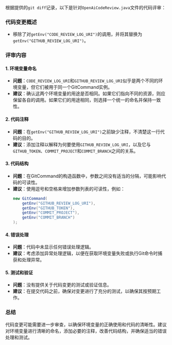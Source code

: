 根据提供的`git diff`记录，以下是针对`OpenAiCodeReview.java`文件的代码评审：

### 代码变更概述
- 移除了对`getEnv("CODE_REVIEW_LOG_URI")`的调用，并将其替换为`getEnv("GITHUB_REVIEW_LOG_URI")`。

### 评审内容

#### 1. 环境变量命名
- **问题**：`CODE_REVIEW_LOG_URI`和`GITHUB_REVIEW_LOG_URI`似乎是两个不同的环境变量，但它们被用于同一个GitCommand实例。
- **建议**：确认这两个环境变量的用途是否相同。如果它们指向不同的资源，则应保留各自的调用。如果它们的用途相同，则选择一个统一的命名并保持一致性。

#### 2. 代码注释
- **问题**：在`getEnv("GITHUB_REVIEW_LOG_URI")`之前缺少注释，不清楚这一行代码的目的。
- **建议**：添加注释以解释为何要使用`GITHUB_REVIEW_LOG_URI`，以及它与`GITHUB_TOKEN`、`COMMIT_PROJECT`和`COMMIT_BRANCH`之间的关系。

#### 3. 代码结构
- **问题**：在GitCommand的构造函数中，参数之间没有适当的分隔，可能影响代码的可读性。
- **建议**：使用逗号和空格来增加参数列表的可读性，例如：
  ```java
  new GitCommand(
      getEnv("GITHUB_REVIEW_LOG_URI"),
      getEnv("GITHUB_TOKEN"),
      getEnv("COMMIT_PROJECT"),
      getEnv("COMMIT_BRANCH")
  );
  ```

#### 4. 错误处理
- **问题**：代码中未显示任何错误处理逻辑。
- **建议**：考虑添加异常处理逻辑，以便在获取环境变量失败或执行Git命令时捕获和处理异常。

#### 5. 测试和验证
- **问题**：没有提供关于代码变更的测试或验证信息。
- **建议**：在提交代码之前，确保对变更进行了充分的测试，以确保其按预期工作。

### 总结
代码变更可能需要进一步审查，以确保环境变量的正确使用和代码的清晰性。建议对环境变量进行清晰的命名，添加必要的注释，改善代码结构，并确保适当的错误处理和测试。